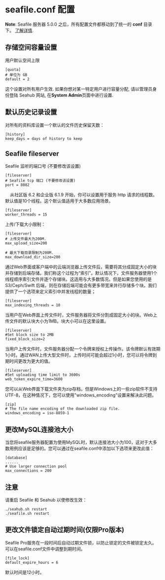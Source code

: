 # seafile.conf 配置

**Note**: Seafile 服务器 5.0.0 之后，所有配置文件都移动到了统一的 **conf** 目录下。 [了解详情](../deploy/new_directory_layout_5_0_0.md).

## 存储空间容量设置

用户默认空间上限

    [quota]
    # 单位为 GB
    default = 2

这个设置对所有用户生效. 如果你想对某一特定用户进行容量分配, 请以管理员身份登陆 Seahub 网站,
在**System Admin**页面中进行设置.

## 默认历史记录设置

对所有的资料库设置一个默认的文件历史保留天数：

    [history]
    keep_days = days of history to keep

## Seafile fileserver

Seafile 监听的端口号 (不要修改该设置)

    [fileserver]
    # Seafile tcp 端口 (不要修改该设置)
    port = 8082
    
从社区版 6.2 和企业版 6.1.9 开始，你可以设置用于服务 http 请求的线程数。默认值是10个线程。这个默认值适用于大多数应用场景。

```
[fileserver]
worker_threads = 15
```

上传/下载大小限制：

    [fileserver]
    # 上传文件最大为200M.
    max_upload_size=200

    # 最大下载目录限制为200M.
    max_download_dir_size=200

通过Web界面或客户端中的云端浏览器上传文件后，需要将其分成固定大小的块并存储到后端存储。我们称这个过程为“索引”。默认情况下，文件服务器使用1个线程顺序索引文件并逐个存储块。这适用与大多数情况。但是如果您使用的是 S3/Ceph/Swift 后端，则在存储后端可能会有更多带宽来并行存储多个块。我们提供了一个选项来定义索引中并发线程的数量；

```
[fileserver]
max_indexing_threads = 10
```

当用户在Web界面上传文件时，文件服务器将文件分割成固定大小的块。Web上传文件的默认块大小为1MB。块大小可以在这里设置。

```
[fileserver]
#Set block size to 2MB
fixed_block_size=2
```

当用户上传文件时，文件服务器分配一个令牌来授权上传操作。该令牌默认有效期1小时。通过WAN上传大型文件时，上传时间可能会超过1小时，您可以将令牌到期时间更改为更大的值。

```
[fileserver]
#Set uploading time limit to 3600s 
web_token_expire_time=3600
```

您可以从Web界面下载文件夹为zip存档，但是Windows上的一些zip软件不支持UTF-8，在这种情况下，您可以使用"windows_encoding"设置来解决此问题。

```
[zip]
# The file name encoding of the downloaded zip file.
windows_encoding = iso-8859-1
```

## 更改MySQL连接池大小

当您将seafile服务器配置为使用MySQL时，默认连接池大小为100，这对于大多数用例应该是足够的。您可以通过在seafile.conf中添加以下选项来更改此值：

```
[database]
......
# Use larger connection pool
max_connections = 200
```

## 注意

请重启 Seafile 和 Seahub 以使修改生效：

    ./seahub.sh restart
    ./seafile.sh restart

## 更改文件锁定自动过期时间(仅限Pro版本)

Seafile Pro服务在一段时间后自动过期文件锁，以防止锁定的文件被锁定太久。可以在seafile.conf文件中调整到期时间。

```
[file_lock]
default_expire_hours = 6
```

默认时间是12小时。

